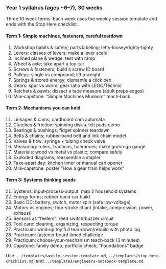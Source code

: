 ### Year 1 syllabus (ages ~6–7), 30 weeks

Three 10‑week terms. Each week uses the weekly session template and ends with the Stop Here checklist.

#### Term 1: Simple machines, fasteners, careful teardown
1. Workshop habits & safety; parts labeling; lefty‑loosey/righty‑tighty
2. Levers: classes of levers; make a lever scale
3. Inclined plane & wedge; test with ramp
4. Wheel & axle; take apart a toy car
5. Screws & fasteners; build a screw ID board
6. Pulleys: single vs compound; lift a weight
7. Springs & stored energy; dismantle a click pen
8. Gears: spur vs worm; gear ratio with LEGO/Technic
9. Ratchets & pawls; dissect a tape measure (adult preps edges)
10. Mini‑capstone: “Simple Machines Museum” teach‑back

#### Term 2: Mechanisms you can hold
11. Linkages & cams; cardboard cam automata
12. Clutches & friction; spinning disk + felt pads demo
13. Bearings & bushings; fidget spinner teardown
14. Belts & chains; rubber‑band belt and link chain model
15. Valves & flow; syringe + tubing check valve
16. Measuring: rulers, fractions, tolerances; make go/no‑go gauge
17. Materials: wood vs metal vs plastic; compare safely
18. Exploded diagrams; reassemble a stapler
19. Take‑apart day: kitchen timer or manual can opener
20. Mini‑capstone: poster “How a gear train helps work”

#### Term 3: Systems thinking seeds
21. Systems: input‑process‑output; map 2 household systems
22. Energy forms; rubber band car build
23. Basic DC: battery, switch, motor spin (safe low‑voltage)
24. Motors vs engines; four‑stroke chant (intake, compression, power, exhaust)
25. Sensors as “feelers”: reed switch/buzzer circuit
26. Tool care: cleaning, organizing, respecting torque
27. Practicum: wind‑up toy full tear‑down/rebuild with photo log
28. Practicum: fastener board timed challenge
29. Practicum: choose‑your‑mechanism teach‑back (3 minutes)
30. Capstone: family demo; portfolio check; “Foundations” badge

Use: `../templates/weekly-session-template.md`, `../templates/stop-here-checklist.md`, and `../templates/engineers-notebook-template.md`.

